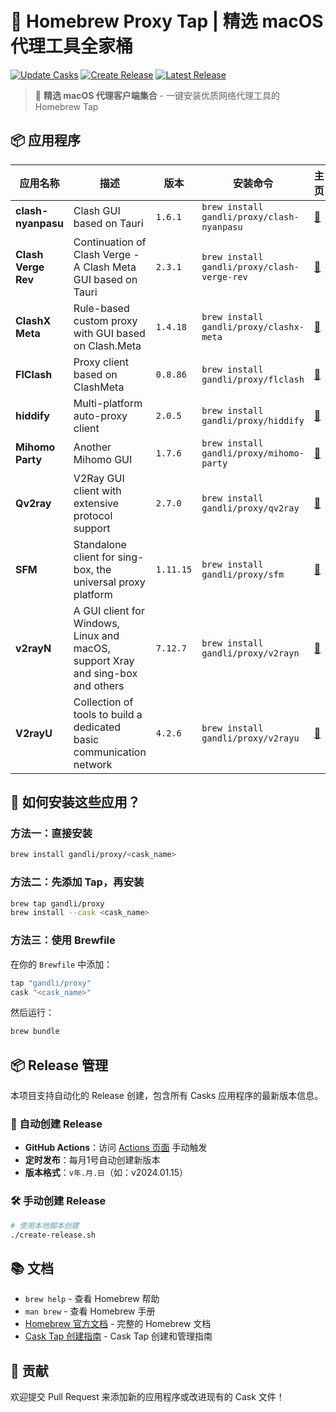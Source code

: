 # 🍺 Homebrew Proxy Tap | 精选 macOS 代理工具全家桶

[![Update Casks](https://github.com/gandli/homebrew-proxy/actions/workflows/update-casks.yml/badge.svg)](https://github.com/gandli/homebrew-proxy/actions/workflows/update-casks.yml) [![Create Release](https://github.com/gandli/homebrew-proxy/actions/workflows/create-release.yml/badge.svg)](https://github.com/gandli/homebrew-proxy/actions/workflows/create-release.yml) [![Latest Release](https://img.shields.io/github/v/release/gandli/homebrew-proxy?label=最新版本&color=blue)](https://github.com/gandli/homebrew-proxy/releases/latest)

> 🚀 **精选 macOS 代理客户端集合** - 一键安装优质网络代理工具的 Homebrew Tap

## 📦 应用程序

| 应用名称 | 描述 | 版本 | 安装命令 | 主页 |
|---------|------|------|----------|------|
| **clash-nyanpasu** | Clash GUI based on Tauri | `1.6.1` | `brew install gandli/proxy/clash-nyanpasu` | [🔗](https://github.com/LibNyanpasu/clash-nyanpasu) |
| **Clash Verge Rev** | Continuation of Clash Verge - A Clash Meta GUI based on Tauri | `2.3.1` | `brew install gandli/proxy/clash-verge-rev` | [🔗](https://clash-verge-rev.github.io/) |
| **ClashX Meta** | Rule-based custom proxy with GUI based on Clash.Meta | `1.4.18` | `brew install gandli/proxy/clashx-meta` | [🔗](https://github.com/MetaCubeX/ClashX.Meta) |
| **FlClash** | Proxy client based on ClashMeta | `0.8.86` | `brew install gandli/proxy/flclash` | [🔗](https://github.com/chen08209/FlClash) |
| **hiddify** | Multi-platform auto-proxy client | `2.0.5` | `brew install gandli/proxy/hiddify` | [🔗](https://hiddify.com/) |
| **Mihomo Party** | Another Mihomo GUI | `1.7.6` | `brew install gandli/proxy/mihomo-party` | [🔗](https://mihomo.party/) |
| **Qv2ray** | V2Ray GUI client with extensive protocol support | `2.7.0` | `brew install gandli/proxy/qv2ray` | [🔗](https://github.com/Qv2ray/Qv2ray) |
| **SFM** | Standalone client for sing-box, the universal proxy platform | `1.11.15` | `brew install gandli/proxy/sfm` | [🔗](https://sing-box.sagernet.org/) |
| **v2rayN** | A GUI client for Windows, Linux and macOS, support Xray and sing-box and others | `7.12.7` | `brew install gandli/proxy/v2rayn` | [🔗](https://github.com/2dust/v2rayN) |
| **V2rayU** | Collection of tools to build a dedicated basic communication network | `4.2.6` | `brew install gandli/proxy/v2rayu` | [🔗](https://github.com/yanue/V2rayU) |

## 🚀 如何安装这些应用？

### 方法一：直接安装

```bash
brew install gandli/proxy/<cask_name>
```

### 方法二：先添加 Tap，再安装

```bash
brew tap gandli/proxy
brew install --cask <cask_name>
```

### 方法三：使用 Brewfile

在你的 `Brewfile` 中添加：

```ruby
tap "gandli/proxy"
cask "<cask_name>"
```

然后运行：

```bash
brew bundle
```

## 📦 Release 管理

本项目支持自动化的 Release 创建，包含所有 Casks 应用程序的最新版本信息。

### 🤖 自动创建 Release

- **GitHub Actions**：访问 [Actions 页面](../../actions/workflows/create-release.yml) 手动触发
- **定时发布**：每月1号自动创建新版本
- **版本格式**：`v年.月.日`（如：v2024.01.15）

### 🛠️ 手动创建 Release

```bash
# 使用本地脚本创建
./create-release.sh
```

## 📚 文档

- `brew help` - 查看 Homebrew 帮助
- `man brew` - 查看 Homebrew 手册
- [Homebrew 官方文档](https://docs.brew.sh) - 完整的 Homebrew 文档
- [Cask Tap 创建指南](https://docs.brew.sh/Cask-Cookbook) - Cask Tap 创建和管理指南

## 🤝 贡献

欢迎提交 Pull Request 来添加新的应用程序或改进现有的 Cask 文件！
